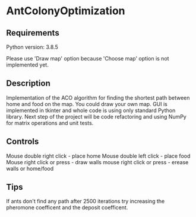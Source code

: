 # AntColonyOptimization

## Requirements
Python version: 3.8.5

Please use 'Draw map' option because 'Choose map' option is not implemented yet.

## Description
Implementation of the ACO algorithm for finding the shortest path between home and food on the map. You could draw your own map. GUI is implemented in tkinter and whole code is using only standard Python library. Next step of the project will be code refactoring and using NumPy for matrix operations and unit tests.

## Controls
Mouse double right click - place home
Mouse double left click - place food
Mouse right click or press - draw walls
mouse right click or press - erease walls or home/food

## Tips
If ants don't find any path after 2500 iterations try increasing the pheromone coefficent and the deposit coefficent.

